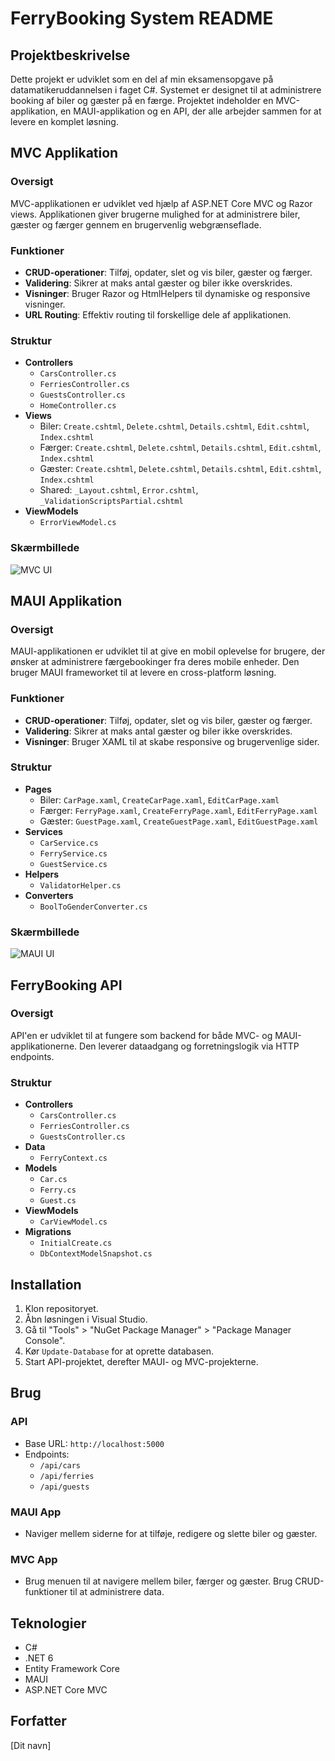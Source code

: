 # FerryBooking System README

## Projektbeskrivelse
Dette projekt er udviklet som en del af min eksamensopgave på datamatikeruddannelsen i faget C#. Systemet er designet til at administrere booking af biler og gæster på en færge. Projektet indeholder en MVC-applikation, en MAUI-applikation og en API, der alle arbejder sammen for at levere en komplet løsning.

## MVC Applikation
### Oversigt
MVC-applikationen er udviklet ved hjælp af ASP.NET Core MVC og Razor views. Applikationen giver brugerne mulighed for at administrere biler, gæster og færger gennem en brugervenlig webgrænseflade.

### Funktioner
- **CRUD-operationer**: Tilføj, opdater, slet og vis biler, gæster og færger.
- **Validering**: Sikrer at maks antal gæster og biler ikke overskrides.
- **Visninger**: Bruger Razor og HtmlHelpers til dynamiske og responsive visninger.
- **URL Routing**: Effektiv routing til forskellige dele af applikationen.

### Struktur
- **Controllers**
  - `CarsController.cs`
  - `FerriesController.cs`
  - `GuestsController.cs`
  - `HomeController.cs`
- **Views**
  - Biler: `Create.cshtml`, `Delete.cshtml`, `Details.cshtml`, `Edit.cshtml`, `Index.cshtml`
  - Færger: `Create.cshtml`, `Delete.cshtml`, `Details.cshtml`, `Edit.cshtml`, `Index.cshtml`
  - Gæster: `Create.cshtml`, `Delete.cshtml`, `Details.cshtml`, `Edit.cshtml`, `Index.cshtml`
  - Shared: `_Layout.cshtml`, `Error.cshtml`, `_ValidationScriptsPartial.cshtml`
- **ViewModels**
  - `ErrorViewModel.cs`

### Skærmbillede
![MVC UI](path/to/mvc_ui_image.png)

## MAUI Applikation
### Oversigt
MAUI-applikationen er udviklet til at give en mobil oplevelse for brugere, der ønsker at administrere færgebookinger fra deres mobile enheder. Den bruger MAUI frameworket til at levere en cross-platform løsning.

### Funktioner
- **CRUD-operationer**: Tilføj, opdater, slet og vis biler, gæster og færger.
- **Validering**: Sikrer at maks antal gæster og biler ikke overskrides.
- **Visninger**: Bruger XAML til at skabe responsive og brugervenlige sider.

### Struktur
- **Pages**
  - Biler: `CarPage.xaml`, `CreateCarPage.xaml`, `EditCarPage.xaml`
  - Færger: `FerryPage.xaml`, `CreateFerryPage.xaml`, `EditFerryPage.xaml`
  - Gæster: `GuestPage.xaml`, `CreateGuestPage.xaml`, `EditGuestPage.xaml`
- **Services**
  - `CarService.cs`
  - `FerryService.cs`
  - `GuestService.cs`
- **Helpers**
  - `ValidatorHelper.cs`
- **Converters**
  - `BoolToGenderConverter.cs`

### Skærmbillede
![MAUI UI](path/to/maui_ui_image.png)

## FerryBooking API
### Oversigt
API'en er udviklet til at fungere som backend for både MVC- og MAUI-applikationerne. Den leverer dataadgang og forretningslogik via HTTP endpoints.

### Struktur
- **Controllers**
  - `CarsController.cs`
  - `FerriesController.cs`
  - `GuestsController.cs`
- **Data**
  - `FerryContext.cs`
- **Models**
  - `Car.cs`
  - `Ferry.cs`
  - `Guest.cs`
- **ViewModels**
  - `CarViewModel.cs`
- **Migrations**
  - `InitialCreate.cs`
  - `DbContextModelSnapshot.cs`

## Installation
1. Klon repositoryet.
2. Åbn løsningen i Visual Studio.
3. Gå til "Tools" > "NuGet Package Manager" > "Package Manager Console".
4. Kør `Update-Database` for at oprette databasen.
5. Start API-projektet, derefter MAUI- og MVC-projekterne.

## Brug
### API
- Base URL: `http://localhost:5000`
- Endpoints:
  - `/api/cars`
  - `/api/ferries`
  - `/api/guests`

### MAUI App
- Naviger mellem siderne for at tilføje, redigere og slette biler og gæster.

### MVC App
- Brug menuen til at navigere mellem biler, færger og gæster. Brug CRUD-funktioner til at administrere data.

## Teknologier
- C#
- .NET 6
- Entity Framework Core
- MAUI
- ASP.NET Core MVC

## Forfatter
[Dit navn]
